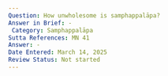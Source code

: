 ```yaml
---
Question: How unwholesome is samphappalāpa?
Answer in Brief: -
 Category: Samphappalāpa
Sutta References: MN 41
Answer: -
Date Entered: March 14, 2025
Review Status: Not started
---
```

